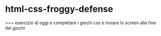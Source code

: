 # html-css-froggy-defense
===
esercizio di oggi e completare i giochi css e inviare lo screen alla fine dei giochi
